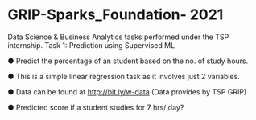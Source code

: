 # GRIP-Sparks_Foundation- 2021
Data Science & Business Analytics tasks performed under the TSP internship.
Task 1: Prediction using Supervised ML

● Predict the percentage of an student based on the no. of study hours.

● This is a simple linear regression task as it involves just 2 variables.

● Data can be found at http://bit.ly/w-data (Data provides by TSP GRIP)

● Predicted score if a student studies for 7 hrs/ day?
